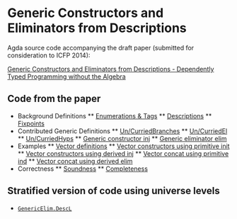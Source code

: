 Generic Constructors and Eliminators from Descriptions
======================================================

Agda source code accompanying the draft paper (submitted for consideration to ICFP 2014):

[Generic Constructors and Eliminators from Descriptions - Dependently Typed Programming without the Algebra](http://bit.ly/1cxA0QF)

Code from the paper
-------------------

* Background Definitions
** [Enumerations & Tags](src/GenericElim/Desc.agda#L12-L28)
** [Descriptions](src/GenericElim/Desc.agda#L51-L75)
** [Fixpoints](src/GenericElim/Desc.agda#L161-L192)
* Contributed Generic Definitions
** [Un/CurriedBranches](src/GenericElim/Desc.agda#L30-L47)
** [Un/CurriedEl](src/GenericElim/Desc.agda#L79-L102)
** [Un/CurriedHyps](src/GenericElim/Desc.agda#L106-L157)
** [Generic constructor inj](src/GenericElim/Desc.agda#L164-L165)
** [Generic eliminator elim](src/GenericElim/Desc.agda#L196-L238)
* Examples
** [Vector definitions](src/GenericElim/Desc.agda#L346-L427)
** [Vector constructors using primitive init](src/GenericElim/Desc.agda#L429-L433)
** [Vector constructors using derived inj](src/GenericElim/Desc.agda#L435-L439)
** [Vector concat using primitive ind](src/GenericElim/Desc.agda#L443-L553)
** [Vector concat using derived elim](src/GenericElim/Desc.agda#L557-L579)
* Correctness
** [Soundness](src/GenericElim/Desc.agda#L242-L254)
** [Completeness](src/GenericElim/Desc.agda#L256-L342)

Stratified version of code using universe levels
------------------------------------------------

* [`GenericElim.DescL`](src/GenericElim/DescL.agda)

